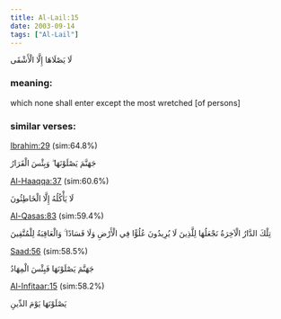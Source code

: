 ```yaml
---
title: Al-Lail:15
date: 2003-09-14
tags: ["Al-Lail"]
---
```

لَا يَصْلَاهَا إِلَّا الْأَشْقَى
### meaning: 
which none shall enter except the most wretched [of persons]
### similar verses: 

[Ibrahim:29](/14/29) (sim:64.8%)

جَهَنَّمَ يَصْلَوْنَهَا ۖ وَبِئْسَ الْقَرَارُ

[Al-Haaqqa:37](/69/37) (sim:60.6%)

لَا يَأْكُلُهُ إِلَّا الْخَاطِئُونَ

[Al-Qasas:83](/28/83) (sim:59.4%)

تِلْكَ الدَّارُ الْآخِرَةُ نَجْعَلُهَا لِلَّذِينَ لَا يُرِيدُونَ عُلُوًّا فِي الْأَرْضِ وَلَا فَسَادًا ۚ وَالْعَاقِبَةُ لِلْمُتَّقِينَ

[Saad:56](/38/56) (sim:58.5%)

جَهَنَّمَ يَصْلَوْنَهَا فَبِئْسَ الْمِهَادُ

[Al-Infitaar:15](/82/15) (sim:58.2%)

يَصْلَوْنَهَا يَوْمَ الدِّينِ
